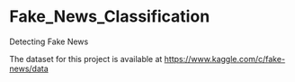 # Fake_News_Classification
Detecting Fake News


The dataset for this project is available at https://www.kaggle.com/c/fake-news/data
